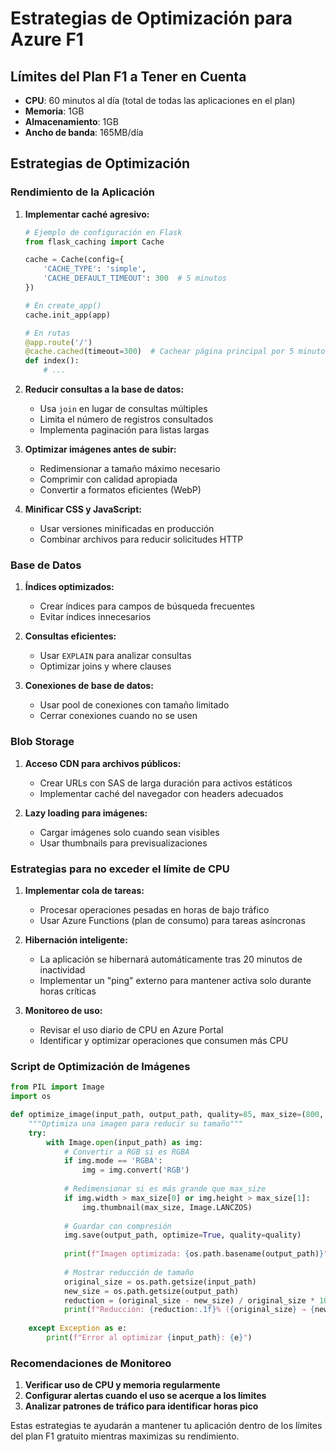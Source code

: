# Estrategias de Optimización para Azure F1

## Límites del Plan F1 a Tener en Cuenta

- **CPU**: 60 minutos al día (total de todas las aplicaciones en el plan)
- **Memoria**: 1GB
- **Almacenamiento**: 1GB
- **Ancho de banda**: 165MB/día

## Estrategias de Optimización

### Rendimiento de la Aplicación

1. **Implementar caché agresivo:**
   ```python
   # Ejemplo de configuración en Flask
   from flask_caching import Cache
   
   cache = Cache(config={
       'CACHE_TYPE': 'simple',
       'CACHE_DEFAULT_TIMEOUT': 300  # 5 minutos
   })
   
   # En create_app()
   cache.init_app(app)
   
   # En rutas
   @app.route('/')
   @cache.cached(timeout=300)  # Cachear página principal por 5 minutos
   def index():
       # ...
   ```

2. **Reducir consultas a la base de datos:**
   - Usa `join` en lugar de consultas múltiples
   - Limita el número de registros consultados
   - Implementa paginación para listas largas

3. **Optimizar imágenes antes de subir:**
   - Redimensionar a tamaño máximo necesario
   - Comprimir con calidad apropiada
   - Convertir a formatos eficientes (WebP)

4. **Minificar CSS y JavaScript:**
   - Usar versiones minificadas en producción
   - Combinar archivos para reducir solicitudes HTTP

### Base de Datos

1. **Índices optimizados:**
   - Crear índices para campos de búsqueda frecuentes
   - Evitar índices innecesarios

2. **Consultas eficientes:**
   - Usar `EXPLAIN` para analizar consultas
   - Optimizar joins y where clauses

3. **Conexiones de base de datos:**
   - Usar pool de conexiones con tamaño limitado
   - Cerrar conexiones cuando no se usen

### Blob Storage

1. **Acceso CDN para archivos públicos:**
   - Crear URLs con SAS de larga duración para activos estáticos
   - Implementar caché del navegador con headers adecuados

2. **Lazy loading para imágenes:**
   - Cargar imágenes solo cuando sean visibles
   - Usar thumbnails para previsualizaciones

### Estrategias para no exceder el límite de CPU

1. **Implementar cola de tareas:**
   - Procesar operaciones pesadas en horas de bajo tráfico
   - Usar Azure Functions (plan de consumo) para tareas asíncronas

2. **Hibernación inteligente:**
   - La aplicación se hibernará automáticamente tras 20 minutos de inactividad
   - Implementar un "ping" externo para mantener activa solo durante horas críticas

3. **Monitoreo de uso:**
   - Revisar el uso diario de CPU en Azure Portal
   - Identificar y optimizar operaciones que consumen más CPU

### Script de Optimización de Imágenes

```python
from PIL import Image
import os

def optimize_image(input_path, output_path, quality=85, max_size=(800, 800)):
    """Optimiza una imagen para reducir su tamaño"""
    try:
        with Image.open(input_path) as img:
            # Convertir a RGB si es RGBA
            if img.mode == 'RGBA':
                img = img.convert('RGB')
                
            # Redimensionar si es más grande que max_size
            if img.width > max_size[0] or img.height > max_size[1]:
                img.thumbnail(max_size, Image.LANCZOS)
                
            # Guardar con compresión
            img.save(output_path, optimize=True, quality=quality)
            
            print(f"Imagen optimizada: {os.path.basename(output_path)}")
            
            # Mostrar reducción de tamaño
            original_size = os.path.getsize(input_path)
            new_size = os.path.getsize(output_path)
            reduction = (original_size - new_size) / original_size * 100
            print(f"Reducción: {reduction:.1f}% ({original_size} → {new_size} bytes)")
            
    except Exception as e:
        print(f"Error al optimizar {input_path}: {e}")
```

### Recomendaciones de Monitoreo

1. **Verificar uso de CPU y memoria regularmente**
2. **Configurar alertas cuando el uso se acerque a los límites**
3. **Analizar patrones de tráfico para identificar horas pico**

Estas estrategias te ayudarán a mantener tu aplicación dentro de los límites del plan F1 gratuito mientras maximizas su rendimiento.

